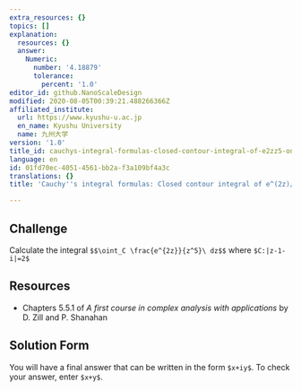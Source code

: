 ```yaml
---
extra_resources: {}
topics: []
explanation:
  resources: {}
  answer:
    Numeric:
      number: '4.18879'
      tolerance:
        percent: '1.0'
editor_id: github.NanoScaleDesign
modified: 2020-08-05T00:39:21.488266366Z
affiliated_institute:
  url: https://www.kyushu-u.ac.jp
  en_name: Kyushu University
  name: 九州大学
version: '1.0'
title_id: cauchys-integral-formulas-closed-contour-integral-of-e2zz5-on-z-1-i2
language: en
id: 01fd70ec-4051-4561-bb2a-f3a109bf4a3c
translations: {}
title: 'Cauchy''s integral formulas: Closed contour integral of e^(2z)/(z^5) on |z-1-i|=2'

---
```


## Challenge
Calculate the integral
`$$\oint_C \frac{e^{2z}}{z^5}\ dz$$`
where `$C:|z-1-i|=2$`

## Resources
- Chapters 5.5.1 of *A first course in complex analysis with applications* by D. Zill and P. Shanahan


## Solution Form
You will have a final answer that can be written in the form `$x+iy$`.
To check your answer, enter `$x+y$`.